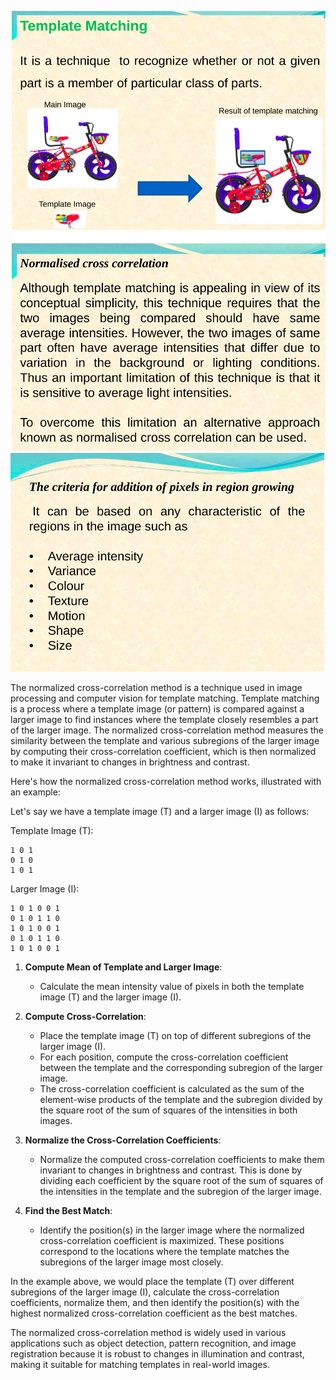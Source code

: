 ![Pasted image 20240517012708](Pasted%20image%2020240517012708.png)
![Pasted image 20240517012728](Pasted%20image%2020240517012728.png)
![Pasted image 20240517012753](Pasted%20image%2020240517012753.png)

The normalized cross-correlation method is a technique used in image processing and computer vision for template matching. Template matching is a process where a template image (or pattern) is compared against a larger image to find instances where the template closely resembles a part of the larger image. The normalized cross-correlation method measures the similarity between the template and various subregions of the larger image by computing their cross-correlation coefficient, which is then normalized to make it invariant to changes in brightness and contrast.

Here's how the normalized cross-correlation method works, illustrated with an example:

Let's say we have a template image (T) and a larger image (I) as follows:

Template Image (T):
```
1 0 1
0 1 0
1 0 1
```

Larger Image (I):
```
1 0 1 0 0 1
0 1 0 1 1 0
1 0 1 0 0 1
0 1 0 1 1 0
1 0 1 0 0 1
```

1. **Compute Mean of Template and Larger Image**:
   - Calculate the mean intensity value of pixels in both the template image (T) and the larger image (I).

2. **Compute Cross-Correlation**:
   - Place the template image (T) on top of different subregions of the larger image (I).
   - For each position, compute the cross-correlation coefficient between the template and the corresponding subregion of the larger image.
   - The cross-correlation coefficient is calculated as the sum of the element-wise products of the template and the subregion divided by the square root of the sum of squares of the intensities in both images.

3. **Normalize the Cross-Correlation Coefficients**:
   - Normalize the computed cross-correlation coefficients to make them invariant to changes in brightness and contrast. This is done by dividing each coefficient by the square root of the sum of squares of the intensities in the template and the subregion of the larger image.

4. **Find the Best Match**:
   - Identify the position(s) in the larger image where the normalized cross-correlation coefficient is maximized. These positions correspond to the locations where the template matches the subregions of the larger image most closely.

In the example above, we would place the template (T) over different subregions of the larger image (I), calculate the cross-correlation coefficients, normalize them, and then identify the position(s) with the highest normalized cross-correlation coefficient as the best matches.

The normalized cross-correlation method is widely used in various applications such as object detection, pattern recognition, and image registration because it is robust to changes in illumination and contrast, making it suitable for matching templates in real-world images.